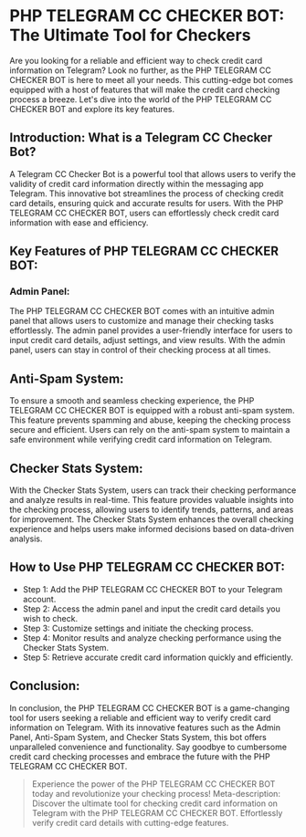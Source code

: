 # PHP TELEGRAM CC CHECKER BOT: The Ultimate Tool for Checkers

Are you looking for a reliable and efficient way to check credit card information on Telegram? Look no further, as the PHP TELEGRAM CC CHECKER BOT is here to meet all your needs. This cutting-edge bot comes equipped with a host of features that will make the credit card checking process a breeze. Let's dive into the world of the PHP TELEGRAM CC CHECKER BOT and explore its key features.

## Introduction: What is a Telegram CC Checker Bot?

A Telegram CC Checker Bot is a powerful tool that allows users to verify the validity of credit card information directly within the messaging app Telegram. This innovative bot streamlines the process of checking credit card details, ensuring quick and accurate results for users. With the PHP TELEGRAM CC CHECKER BOT, users can effortlessly check credit card information with ease and efficiency.
## Key Features of PHP TELEGRAM CC CHECKER BOT:
### Admin Panel:
The PHP TELEGRAM CC CHECKER BOT comes with an intuitive admin panel that allows users to customize and manage their checking tasks effortlessly. The admin panel provides a user-friendly interface for users to input credit card details, adjust settings, and view results. With the admin panel, users can stay in control of their checking process at all times.
## Anti-Spam System:
To ensure a smooth and seamless checking experience, the PHP TELEGRAM CC CHECKER BOT is equipped with a robust anti-spam system. This feature prevents spamming and abuse, keeping the checking process secure and efficient. Users can rely on the anti-spam system to maintain a safe environment while verifying credit card information on Telegram.
## Checker Stats System:
With the Checker Stats System, users can track their checking performance and analyze results in real-time. This feature provides valuable insights into the checking process, allowing users to identify trends, patterns, and areas for improvement. The Checker Stats System enhances the overall checking experience and helps users make informed decisions based on data-driven analysis.
## How to Use PHP TELEGRAM CC CHECKER BOT:

- Step 1: Add the PHP TELEGRAM CC CHECKER BOT to your Telegram account.
- Step 2: Access the admin panel and input the credit card details you wish to check.
- Step 3: Customize settings and initiate the checking process.
- Step 4: Monitor results and analyze checking performance using the Checker Stats System.
- Step 5: Retrieve accurate credit card information quickly and efficiently.

## Conclusion:
In conclusion, the PHP TELEGRAM CC CHECKER BOT is a game-changing tool for users seeking a reliable and efficient way to verify credit card information on Telegram. With its innovative features such as the Admin Panel, Anti-Spam System, and Checker Stats System, this bot offers unparalleled convenience and functionality. Say goodbye to cumbersome credit card checking processes and embrace the future with the PHP TELEGRAM CC CHECKER BOT.
> Experience the power of the PHP TELEGRAM CC CHECKER BOT today and revolutionize your checking process!
Meta-description: Discover the ultimate tool for checking credit card information on Telegram with the PHP TELEGRAM CC CHECKER BOT. Effortlessly verify credit card details with cutting-edge features.
